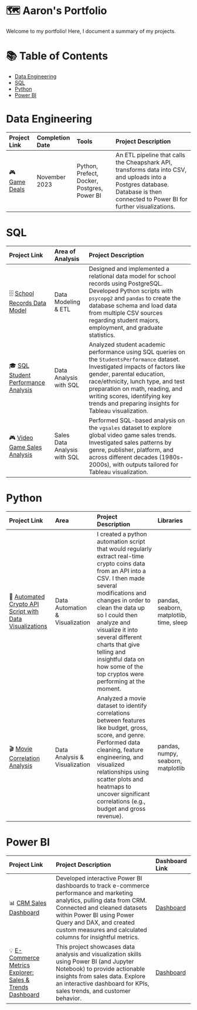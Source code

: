  # 🗺 Aaron's Portfolio
Welcome to my portfolio! Here, I document a summary of my projects.

# 📚 Table of Contents
- [Data Engineering](#data-engineering)
- [SQL](#sql)
- [Python](#python)
- [Power BI](#power-bi)


# Data Engineering
| Project Link | Completion Date | Tools                                                           | Project Description                                                                                                                                                                                             |
| :----------- | :-------------- | :-------------------------------------------------------------- | :-------------------------------------------------------------------------------------------------------------------------------------------------------------------------------------------------------------- |
| 🎮 [Game Deals](https://github.com/haroon-mirza/Game-Deals-Data-Integrator-ETL-Pipeline-Visualization) | November 2023        | Python, Prefect, Docker, Postgres, Power BI  | An ETL pipeline that calls the Cheapshark API, transforms data into CSV, and uploads into a Postgres database. Database is then connected to Power BI for further visualizations. |

# SQL
| Project Link                                                                      | Area of Analysis              | Project Description                                                                                                                                                                                                                                                                                       |
| :-------------------------------------------------------------------------------- | :---------------------------- | :-------------------------------------------------------------------------------------------------------------------------------------------------------------------------------------------------------------------------------------------------------------------------------------------------------- |
| 🗄️ [School Records Data Model](https://github.com/haroon-mirza/School-Records-Database-Model)               | Data Modeling & ETL           | Designed and implemented a relational data model for school records using PostgreSQL. Developed Python scripts with `psycopg2` and `pandas` to create the database schema and load data from multiple CSV sources regarding student majors, employment, and graduate statistics.                                      |
| 🎓 [SQL Student Performance Analysis](https://github.com/haroon-mirza/DataAnalytics/blob/main/SQLStudentPerformance.sql) | Data Analysis with SQL        | Analyzed student academic performance using SQL queries on the `StudentsPerformance` dataset. Investigated impacts of factors like gender, parental education, race/ethnicity, lunch type, and test preparation on math, reading, and writing scores, identifying key trends and preparing insights for Tableau visualization. |
| 🎮 [Video Game Sales Analysis](https://github.com/haroon-mirza/DataAnalytics/blob/main/SQLVGSalesQueries.sql)              | Sales Data Analysis with SQL  | Performed SQL-based analysis on the `vgsales` dataset to explore global video game sales trends. Investigated sales patterns by genre, publisher, platform, and across different decades (1980s-2000s), with outputs tailored for Tableau visualization.                                                     |

# Python
| Project Link                                                                 | Area                          | Project Description                                                                                                                                                                                                          | Libraries                       |
| :--------------------------------------------------------------------------- | :---------------------------- | :--------------------------------------------------------------------------------------------------------------------------------------------------------------------------------------------------------------------------- | :------------------------------ |
| 🐍 [Automated Crypto API Script with Data Visualizations](https://github.com/haroon-mirza/DataAnalytics/blob/main/Automated%20Crypto%20Website%20API.ipynb) | Data Automation & Visualization | I created a python automation script that would regularly extract real-time crypto coins data from an API into a CSV. I then made several modifications and changes in order to clean the data up so I could then analyze and visualize it into several different charts that give telling and insightful data on how some of the top cryptos were performing at the moment. | pandas, seaborn, matplotlib, time, sleep |
| 🎬 [Movie Correlation Analysis](https://github.com/haroon-mirza/DataAnalytics/blob/main/Movies%20Correlation.ipynb)        | Data Analysis & Visualization | Analyzed a movie dataset to identify correlations between features like budget, gross, score, and genre. Performed data cleaning, feature engineering, and visualized relationships using scatter plots and heatmaps to uncover significant correlations (e.g., budget and gross revenue). | pandas, numpy, seaborn, matplotlib |
# Power BI
| Project Link                                                                             | Project Description                                                                                                                                                                                             | Dashboard Link                                       |
| :--------------------------------------------------------------------------------------- | :-------------------------------------------------------------------------------------------------------------------------------------------------------------------------------------------------------------- | :--------------------------------------------------- |
| 📊 [CRM Sales Dashboard](https://github.com/haroon-mirza/CRM-Sales)                                       | Developed interactive Power BI dashboards to track e-commerce performance and marketing analytics, pulling data from CRM. Connected and cleaned datasets within Power BI using Power Query and DAX, and created custom measures and calculated columns for insightful metrics. | [Dashboard](https://github.com/haroon-mirza/CRM-Sales)            |
| 💡 [E-Commerce Metrics Explorer: Sales & Trends Dashboard](https://github.com/haroon-mirza/E-Commerce-Metrics-Explorer-Sales-Trends-Dashboard) | This project showcases data analysis and visualization skills using Power BI (and Jupyter Notebook) to provide actionable insights from sales data. Explore an interactive dashboard for KPIs, sales trends, and customer behavior. | [Dashboard](https://github.com/haroon-mirza/E-Commerce-Metrics-Explorer-Sales-Trends-Dashboard)      |


